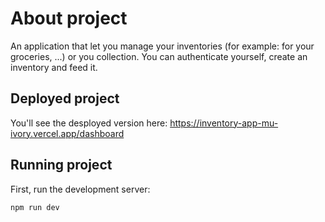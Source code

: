 # About project

An application that let you manage your inventories (for example: for your groceries, ...) or you collection.
You can authenticate yourself, create an inventory and feed it.

## Deployed project

You'll see the desployed version here: https://inventory-app-mu-ivory.vercel.app/dashboard

## Running project

First, run the development server:

```bash
npm run dev
```
